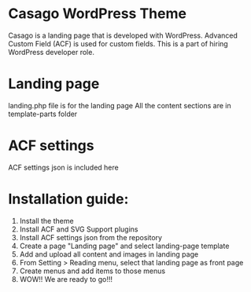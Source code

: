 # Casago WordPress Theme
Casago is a landing page that is developed with WordPress. Advanced Custom Field (ACF) is used for custom fields. This is a part of hiring WordPress developer role.

# Landing page
landing.php file is for the landing page
All the content sections are in template-parts folder

# ACF settings
ACF settings json is included here

# Installation guide:
1. Install the theme
2. Install ACF and SVG Support plugins
3. Install ACF settings json from the repository
4. Create a page "Landing page" and select landing-page template
5. Add and upload all content and images in landing page
6. From Setting > Reading menu, select that landing page as front page
7. Create menus and add items to those menus
8. WOW!! We are ready to go!!!
